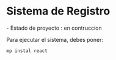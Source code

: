 <h1> Sistema de Registro </h1>
- Estado de proyecto : en contruccion

Para ejecutar el sistema, debes poner:


```mp instal react```
